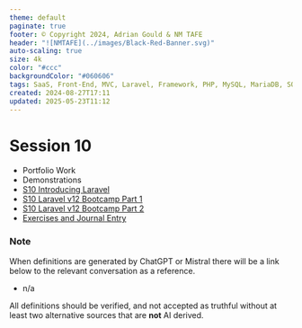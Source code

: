 ```yaml
---
theme: default
paginate: true
footer: © Copyright 2024, Adrian Gould & NM TAFE
header: "![NMTAFE](../images/Black-Red-Banner.svg)"
auto-scaling: true
size: 4k
color: "#ccc"
backgroundColor: "#060606"
tags: SaaS, Front-End, MVC, Laravel, Framework, PHP, MySQL, MariaDB, SQLite, Testing, Unit Testing, Feature Testing, PEST
created: 2024-08-27T17:11
updated: 2025-05-23T11:12
---
```

# Session 10

- Portfolio Work
- Demonstrations
- [S10 Introducing Laravel](session-10/laravel-v11/S10-Introducing-Laravel-v11.md)
- [S10 Laravel v12 Bootcamp Part 1](session-11/S10-Laravel-v12-BootCamp-Part-1.md)
- [S10 Laravel v12 Bootcamp Part 2](session-11/S10-Laravel-v12-BootCamp-Part-2.md)
- [Exercises and Journal Entry](./session-10/Session-10-Exercises-and-Journal-Entry.md)


### Note

When definitions are generated by ChatGPT or Mistral there will be a link below to the relevant conversation as a reference.

- n/a

All definitions should be verified, and not accepted as truthful without at least two alternative sources that are **not** AI derived.

